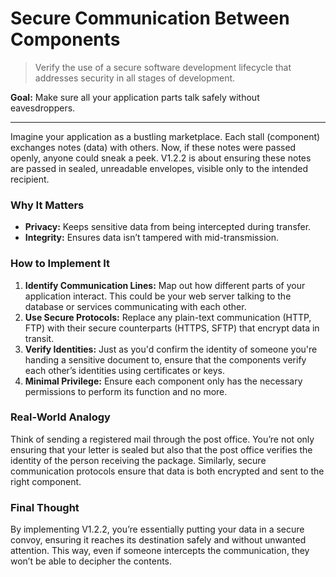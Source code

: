 # Secure Communication Between Components

> Verify the use of a secure software development lifecycle that addresses security in all stages of development.

**Goal:** Make sure all your application parts talk safely without eavesdroppers.

---

Imagine your application as a bustling marketplace. Each stall (component) exchanges notes (data) with others. Now, if these notes were passed openly, anyone could sneak a peek. V1.2.2 is about ensuring these notes are passed in sealed, unreadable envelopes, visible only to the intended recipient.

### Why It Matters
- **Privacy:** Keeps sensitive data from being intercepted during transfer.
- **Integrity:** Ensures data isn’t tampered with mid-transmission.

### How to Implement It
1. **Identify Communication Lines:** Map out how different parts of your application interact. This could be your web server talking to the database or services communicating with each other.
2. **Use Secure Protocols:** Replace any plain-text communication (HTTP, FTP) with their secure counterparts (HTTPS, SFTP) that encrypt data in transit.
3. **Verify Identities:** Just as you'd confirm the identity of someone you're handing a sensitive document to, ensure that the components verify each other’s identities using certificates or keys.
4. **Minimal Privilege:** Ensure each component only has the necessary permissions to perform its function and no more.

### Real-World Analogy
Think of sending a registered mail through the post office. You’re not only ensuring that your letter is sealed but also that the post office verifies the identity of the person receiving the package. Similarly, secure communication protocols ensure that data is both encrypted and sent to the right component.

### Final Thought
By implementing V1.2.2, you’re essentially putting your data in a secure convoy, ensuring it reaches its destination safely and without unwanted attention. This way, even if someone intercepts the communication, they won’t be able to decipher the contents.
